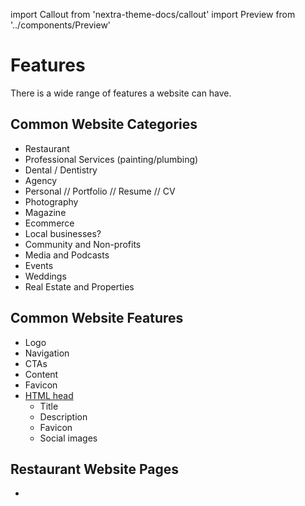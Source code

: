 import Callout from 'nextra-theme-docs/callout'
import Preview from '../components/Preview'

# Features

There is a wide range of features a website can have.

## Common Website Categories
- Restaurant
- Professional Services (painting/plumbing)
- Dental / Dentistry
- Agency
- Personal // Portfolio // Resume // CV
- Photography
- Magazine
- Ecommerce
- Local businesses?
- Community and Non-profits
- Media and Podcasts
- Events
- Weddings
- Real Estate and Properties

## Common Website Features
- Logo
- Navigation
- CTAs
- Content
- Favicon
- [HTML head](https://htmlhead.dev/)
    - Title
    - Description
    - Favicon
    - Social images
    


## Restaurant Website Pages
- 

